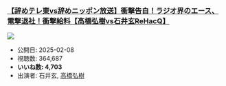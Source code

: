 ### [【辞めテレ東vs辞めニッポン放送】衝撃告白！ラジオ界のエース、電撃退社！衝撃給料【高橋弘樹vs石井玄ReHacQ】](https://www.youtube.com/watch?v=2NAVCJ4aYUE)
[![](https://img.youtube.com/vi/2NAVCJ4aYUE/sddefault.jpg)](https://www.youtube.com/watch?v=2NAVCJ4aYUE)
-   公開日: 2025-02-08
-   視聴数: 364,687
-   **いいね数: 4,703**
-   出演者: 石井玄, [高橋弘樹](/rehacq_fan/people/高橋弘樹 "wikilink")
